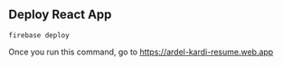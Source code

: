 ## Deploy React App
`firebase deploy`

Once you run this command, go to https://ardel-kardi-resume.web.app